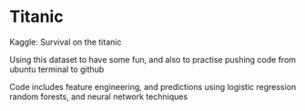 # Titanic
Kaggle: Survival on the titanic

Using this dataset to have some fun, and also to practise pushing code from ubuntu terminal to github

Code includes feature engineering, and predictions using logistic regression random forests, and neural network techniques
